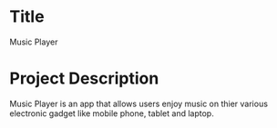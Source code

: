 # Title
Music Player

# Project Description
Music Player is an app that allows users enjoy music on thier various electronic gadget like mobile phone, tablet and laptop.

